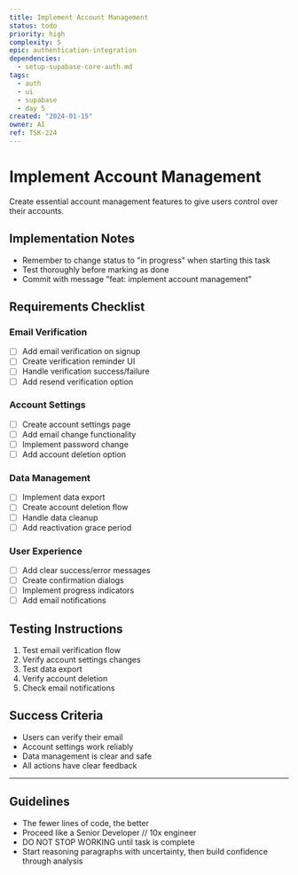 ```yaml
---
title: Implement Account Management
status: todo
priority: high
complexity: S
epic: authentication-integration
dependencies:
  - setup-supabase-core-auth.md
tags:
  - auth
  - ui
  - supabase
  - day 5
created: "2024-01-15"
owner: AI
ref: TSK-224
---
```


# Implement Account Management

Create essential account management features to give users control over their accounts.

## Implementation Notes

- Remember to change status to "in progress" when starting this task
- Test thoroughly before marking as done
- Commit with message "feat: implement account management"

## Requirements Checklist

### Email Verification

- [ ] Add email verification on signup
- [ ] Create verification reminder UI
- [ ] Handle verification success/failure
- [ ] Add resend verification option

### Account Settings

- [ ] Create account settings page
- [ ] Add email change functionality
- [ ] Implement password change
- [ ] Add account deletion option

### Data Management

- [ ] Implement data export
- [ ] Create account deletion flow
- [ ] Handle data cleanup
- [ ] Add reactivation grace period

### User Experience

- [ ] Add clear success/error messages
- [ ] Create confirmation dialogs
- [ ] Implement progress indicators
- [ ] Add email notifications

## Testing Instructions

1. Test email verification flow
2. Verify account settings changes
3. Test data export
4. Verify account deletion
5. Check email notifications

## Success Criteria

- Users can verify their email
- Account settings work reliably
- Data management is clear and safe
- All actions have clear feedback

---

## Guidelines

- The fewer lines of code, the better
- Proceed like a Senior Developer // 10x engineer
- DO NOT STOP WORKING until task is complete
- Start reasoning paragraphs with uncertainty, then build confidence through analysis
